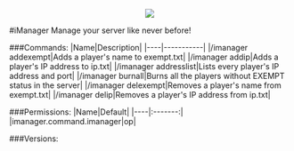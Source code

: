 <p align="center">
  <img src="https://raw.githubusercontent.com/Gamecrafter/PocketMine-Plugins/master/iManager/images/icon.png?raw=true"/>
</p>
#iManager
Manage your server like never before!

###Commands:
|Name|Description|
|----|-----------|
|/imanager addexempt|Adds a player's name to exempt.txt|
|/imanager addip|Adds a player's IP address to ip.txt|
|/imanager addresslist|Lists every player's IP address and port|
|/imanager burnall|Burns all the players without EXEMPT status in the server|
|/imanager delexempt|Removes a player's name from exempt.txt|
|/imanager delip|Removes a player's IP address from ip.txt|

###Permissions:
|Name|Default|
|----|:-------:|
|imanager.command.imanager|op|

###Versions:
